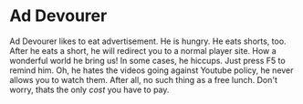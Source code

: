 # Ad Devourer
Ad Devourer likes to eat advertisement.  He is hungry.
He eats shorts, too.  After he eats a short, he will redirect you to a normal player site.  How a wonderful world he bring us!
In some cases, he hiccups.  Just press F5 to remind him.
Oh, he hates the videos going against Youtube policy, he never allows you to watch them.  After all, no such thing as a free lunch.  Don't worry, thats the only *cost* you have to pay.